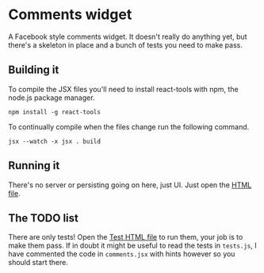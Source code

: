 # Comments widget

A Facebook style comments widget. It doesn't really do anything yet, but there's a skeleton in place and a bunch of tests you need to make pass.

## Building it

To compile the JSX files you'll need to install react-tools with npm,
the node.js package manager.

`npm install -g react-tools`

To continually compile when the files change run the following
command.

`jsx --watch -x jsx . build`

## Running it

There's no server or persisting going on here, just UI. Just open the
[HTML file](comments.html).

## The TODO list

There are only tests! Open the [Test HTML file](tests.html) to run them, your job is to make them pass. If in doubt it might be useful to read the tests in `tests.js`, I have commented the code in `comments.jsx` with hints however so you should start there.
